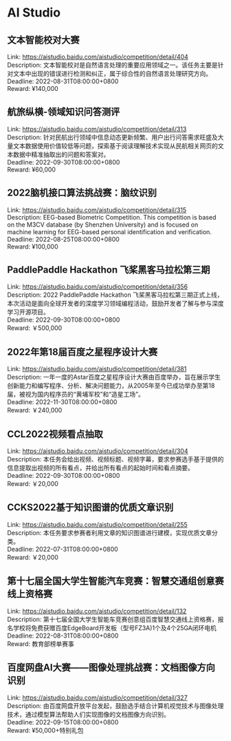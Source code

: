# AI Studio



## 文本智能校对大赛

Link: https://aistudio.baidu.com/aistudio/competition/detail/404  
Description: 文本智能校对是自然语言处理的重要应用领域之一。该任务主要是针对文本中出现的错误进行检测和纠正，属于综合性的自然语言处理研究方向。  
Deadline: 2022-08-31T08:00:00+0800  
Reward: ¥140,000  


## 航旅纵横-领域知识问答测评

Link: https://aistudio.baidu.com/aistudio/competition/detail/313  
Description: 针对民航出行领域中信息动态更新频繁、用户出行问答需求旺盛及大量文本数据使用价值较低等问题，探索基于阅读理解技术实现从民航相关网页的文本数据中精准抽取出的问题和答案对。  
Deadline: 2022-09-30T08:00:00+0800  
Reward: ¥60,000  


## 2022脑机接口算法挑战赛：脑纹识别

Link: https://aistudio.baidu.com/aistudio/competition/detail/315  
Description: EEG-based Biometric Competition. This competition is based on the M3CV database (by Shenzhen University) and is focused on machine learning for EEG-based personal identification and verification.  
Deadline: 2022-08-25T08:00:00+0800  
Reward: ¥100,000  


## PaddlePaddle Hackathon 飞桨黑客马拉松第三期

Link: https://aistudio.baidu.com/aistudio/competition/detail/356  
Description: 2022 PaddlePaddle Hackathon 飞桨黑客马拉松第三期正式上线，本次活动是面向全球开发者的深度学习领域编程活动，鼓励开发者了解与参与深度学习开源项目。  
Deadline: 2022-09-30T08:00:00+0800  
Reward: ￥500,000  


## 2022年第18届百度之星程序设计大赛

Link: https://aistudio.baidu.com/aistudio/competition/detail/381  
Description: 一年一度的Astar百度之星程序设计大赛由百度举办，旨在展示学生创新能力和编写程序、分析、解决问题能力，从2005年至今已成功举办至第18届，被视为国内程序员的“黄埔军校”和“造星工场”。  
Deadline: 2022-11-30T08:00:00+0800  
Reward: ￥240,000  


## CCL2022视频看点抽取

Link: https://aistudio.baidu.com/aistudio/competition/detail/304  
Description: 本任务会给出视频、视频标题、视频字幕，要求参赛选手基于提供的信息提取出视频的所有看点，并给出所有看点的起始时间和看点摘要。  
Deadline: 2022-09-30T08:00:00+0800  
Reward: ￥20,000  


## CCKS2022基于知识图谱的优质文章识别

Link: https://aistudio.baidu.com/aistudio/competition/detail/255  
Description: 本任务要求参赛者利用文章的知识图谱进行建模，实现优质文章分类。  
Deadline: 2022-07-31T08:00:00+0800  
Reward: ￥20,000  


## 第十七届全国大学生智能汽车竞赛：智慧交通组创意赛线上资格赛

Link: https://aistudio.baidu.com/aistudio/competition/detail/132  
Description: 第十七届全国大学生智能车竞赛创意组百度智慧交通线上资格赛，报名学校将免费获赠百度EdgeBoard开发板（型号FZ3A)1个及4个25GA闭环电机  
Deadline: 2022-08-31T08:00:00+0800  
Reward: 教育部榜单赛事  


## 百度网盘AI大赛——图像处理挑战赛：文档图像方向识别

Link: https://aistudio.baidu.com/aistudio/competition/detail/327  
Description: 由百度网盘开放平台发起，鼓励选手结合计算机视觉技术与图像处理技术，通过模型算法帮助人们实现图像的文档图像方向识别。  
Deadline: 2022-09-15T08:00:00+0800  
Reward: ¥50,000+特别礼包  

